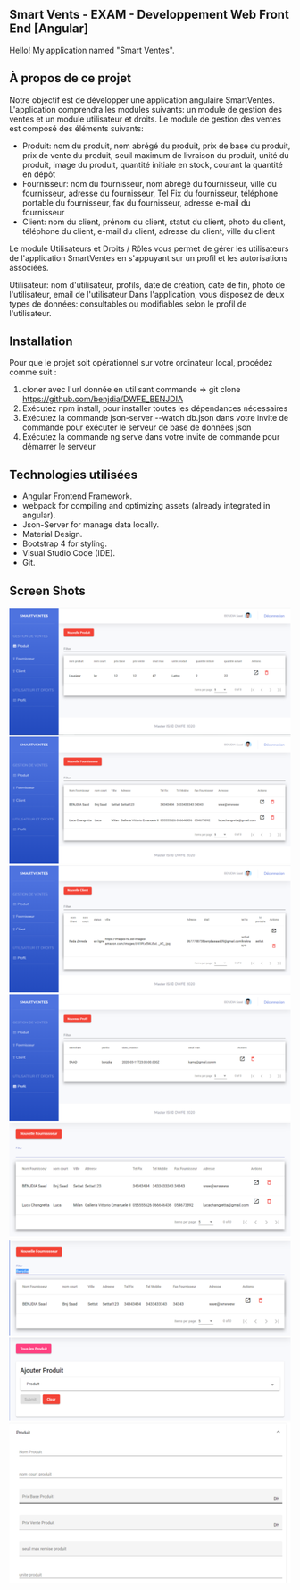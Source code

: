 ## Smart Vents - EXAM - Developpement Web Front End  [Angular]

Hello! My application named "Smart Ventes".

## À propos de ce projet
Notre objectif est de développer une application angulaire SmartVentes. L'application comprendra les modules suivants: un module de gestion des ventes et un module utilisateur et droits. Le module de gestion des ventes est composé des éléments suivants:

* Produit: nom du produit, nom abrégé du produit, prix de base du produit, prix de vente du produit, seuil maximum de livraison du produit, unité du produit, image du produit, quantité initiale en stock, courant la quantité en dépôt
* Fournisseur: nom du fournisseur, nom abrégé du fournisseur, ville du fournisseur, adresse du fournisseur, Tel Fix du fournisseur, téléphone portable du fournisseur, fax du fournisseur, adresse e-mail du fournisseur
* Client: nom du client, prénom du client, statut du client, photo du client, téléphone du client, e-mail du client, adresse du client, ville du client


Le module Utilisateurs et Droits / Rôles vous permet de gérer les utilisateurs de l'application SmartVentes en s'appuyant sur un profil et les autorisations associées.

Utilisateur: nom d'utilisateur, profils, date de création, date de fin, photo de l'utilisateur, email de l'utilisateur
Dans l'application, vous disposez de deux types de données: consultables ou modifiables selon le profil de l'utilisateur.

## Installation

Pour que le projet soit opérationnel sur votre ordinateur local, procédez comme suit :

1. cloner avec l'url donnée en utilisant commande => git clone https://github.com/benjdia/DWFE_BENJDIA
2. Exécutez npm install, pour installer toutes les dépendances nécessaires
2. Exécutez la commande json-server --watch db.json dans votre invite de commande pour exécuter le serveur de base de données json
4. Exécutez la commande ng serve dans votre invite de commande pour démarrer le serveur

## Technologies utilisées

* Angular Frontend Framework.
* webpack for compiling and optimizing assets (already integrated in angular).
* Json-Server for manage data locally.
* Material Design.
* Bootstrap 4 for styling.
* Visual Studio Code (IDE).
* Git.

## Screen Shots
![01 - Product Page](https://github.com/benjdiasaad/DWFE20_BENJDIA/blob/master/ScreenShots/Simulation.png)
![02 - Fournisseur Page](https://github.com/benjdiasaad/DWFE20_BENJDIA/blob/master/ScreenShots/Fournisseur.png)
![03 - Client Page](https://github.com/benjdiasaad/DWFE20_BENJDIA/blob/master/ScreenShots/Client.png)
![04 - Profile Page](https://github.com/benjdiasaad/DWFE20_BENJDIA/blob/master/ScreenShots/profile.png)
![05 - Fournisseur Page](https://github.com/benjdiasaad/DWFE20_BENJDIA/blob/master/ScreenShots/liste.png)
![06 - Filter Page](https://github.com/benjdiasaad/DWFE20_BENJDIA/blob/master/ScreenShots/Filter.png)
![07 - AddProduct Page](https://github.com/benjdiasaad/DWFE20_BENJDIA/blob/master/ScreenShots/nouvelle%20produit.png)
![08 - FormulaireProduct Page](https://github.com/benjdiasaad/DWFE20_BENJDIA/blob/master/ScreenShots/new%20product.png)

